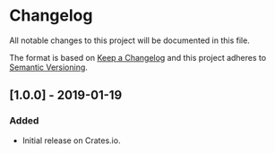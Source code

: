 # Changelog
All notable changes to this project will be documented in this file.

The format is based on [Keep a Changelog](http://keepachangelog.com/en/1.0.0/)
and this project adheres to [Semantic Versioning](http://semver.org/spec/v2.0.0.html).

## [1.0.0] - 2019-01-19

### Added
- Initial release on Crates.io.


[Unreleased]: https://github.com/bheisler/TinyTemplate/compare/1.0.0...HEAD
